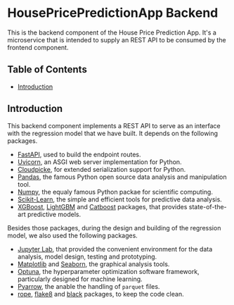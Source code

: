 # HousePricePredictionApp Backend

This is the backend component of the House Price Prediction App. It's a microservice that is intended to supply an REST API to be consumed by the frontend component.

## Table of Contents

- [Introduction](#introduction)

## Introduction

This backend component implements a REST API to serve as an interface with the regression model that we have built. It depends on the following packages.

- [FastAPI][fastapi], used to build the endpoint routes.
- [Uvicorn][uvicorn], an ASGI web server implementation for Python.
- [Cloudpicke][cloudpickle], for extended serialization support for Python.
- [Pandas][pandas], the famous Python open source data analysis and manipulation tool.
- [Numpy][numpy], the equaly famous Python packae for scientific computing.
- [Scikit-Learn][sklearn], the simple and efficient tools for predictive data analysis.
- [XGBoost][xgboost], [LightGBM][lightgbm] and [Catboost][catboost] packages, that provides state-of-the-art predictive models.

Besides those packages, during the design and building of the regression model, we also used the following packages.

- [Jupyter Lab][jupyterlab], that provided the convenient environment for the data analysis, model design, testing and prototyping.
- [Matplotlib][matplotlib] and [Seaborn][seaborn], the graphical analysis tools.
- [Optuna][optuna], the hyperparameter optimization software framework, particularly designed for machine learning.
- [Pyarrow][pyarrow], the anable the handling of `parquet` files.
- [rope][rope], [flake8][flake8] and [black][black] packages, to keep the code clean.

<!-- Link Definitions -->

[fastapi]: https://fastapi.tiangolo.com/
[uvicorn]: https://www.uvicorn.org/
[cloudpickle]: https://github.com/cloudpipe/cloudpickle
[pandas]: https://pandas.pydata.org/
[numpy]: https://numpy.org/
[sklearn]: https://scikit-learn.org/stable/
[xgboost]: https://xgboost.readthedocs.io/en/stable/
[lightgbm]: https://lightgbm.readthedocs.io/en/stable/
[catboost]: https://catboost.ai/
[jupyterlab]: https://jupyter.org/
[matplotlib]: https://matplotlib.org/
[seaborn]: https://seaborn.pydata.org/
[optuna]: https://optuna.org/
[pyarrow]: https://arrow.apache.org/docs/python/index.html
[rope]: https://github.com/python-rope/rope
[flake8]: https://flake8.pycqa.org/en/latest/
[black]: https://github.com/psf/black